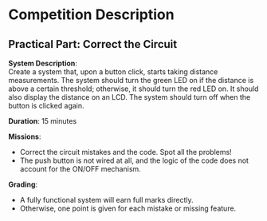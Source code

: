 # Competition Description

## Practical Part: Correct the Circuit

**System Description**:  
Create a system that, upon a button click, starts taking distance measurements. The system should turn the green LED on if the distance is above a certain threshold; otherwise, it should turn the red LED on. It should also display the distance on an LCD. The system should turn off when the button is clicked again.

**Duration**: 15 minutes

**Missions**:
- Correct the circuit mistakes and the code. Spot all the problems!
- The push button is not wired at all, and the logic of the code does not account for the ON/OFF mechanism.

**Grading**: 
- A fully functional system will earn full marks directly.
- Otherwise, one point is given for each mistake or missing feature.
